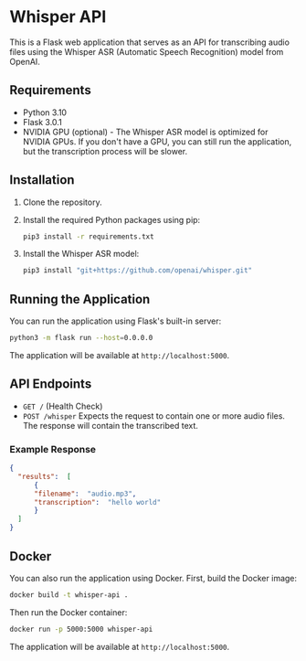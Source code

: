 

# Whisper API

This is a Flask web application that serves as an API for transcribing audio files using the Whisper ASR (Automatic Speech Recognition) model from OpenAI.

## Requirements

- Python 3.10
- Flask 3.0.1
- NVIDIA GPU (optional) - The Whisper ASR model is optimized for NVIDIA GPUs. If you don't have a GPU, you can still run the application, but the transcription process will be slower.

## Installation

1. Clone the repository.
2. Install the required Python packages using pip:

    ```bash
    pip3 install -r requirements.txt
    ```

3. Install the Whisper ASR model:

    ```bash
    pip3 install "git+https://github.com/openai/whisper.git"
    ```

## Running the Application

You can run the application using Flask's built-in server:

```bash
python3 -m flask run --host=0.0.0.0
```

The application will be available at `http://localhost:5000`.

## API Endpoints

* `GET /` (Health Check)
* `POST /whisper` Expects the request to contain one or more audio files. The response will contain the transcribed text.
    
### Example Response 
```json
{
  "results":  [
      {
      "filename":  "audio.mp3",
      "transcription":  "hello world"
      }
  ]
}
```
  
## Docker
You can also run the application using Docker. First, build the Docker image:

```bash
docker build -t whisper-api .
```

Then run the Docker container:
```bash
docker run -p 5000:5000 whisper-api
```
The application will be available at `http://localhost:5000`.


